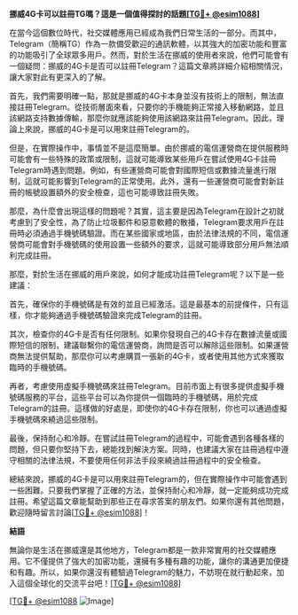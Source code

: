 **挪威4G卡可以註冊TG嗎？這是一個值得探討的話題[[TG💪+ @esim1088](https://t.me/s/esim1088)]**

在當今這個數位時代，社交媒體應用已經成為我們日常生活的一部分。而其中，Telegram（簡稱TG）作為一款備受歡迎的通訊軟體，以其強大的加密功能和豐富的功能吸引了全球眾多用戶。然而，對於生活在挪威的使用者來說，他們可能會有一個疑問：挪威的4G卡是否可以註冊Telegram？這篇文章將詳細介紹相關情況，讓大家對此有更深入的了解。

首先，我們需要明確一點，那就是挪威的4G卡本身並沒有技術上的限制，無法直接註冊Telegram。從技術層面來看，只要你的手機能夠正常接入移動網路，並且該網路支持數據傳輸，那麼你就應該能夠使用該網路來註冊Telegram。因此，理論上來說，挪威的4G卡是可以用來註冊Telegram的。

但是，在實際操作中，事情並不是這麼簡單。由於挪威的電信運營商在提供服務時可能會有一些特殊的政策或限制，這就可能導致某些用戶在嘗試使用4G卡註冊Telegram時遇到問題。例如，有些運營商可能會對國際短信或數據流量進行限制，這就可能影響到Telegram的正常使用。此外，還有一些運營商可能會對新註冊的帳號設置額外的安全檢查，這也可能導致註冊失敗。

那麼，為什麼會出現這樣的問題呢？其實，這主要是因為Telegram在設計之初就考慮到了安全性，為了防止垃圾郵件和惡意軟體的散播，Telegram要求用戶在註冊時必須通過手機號碼驗證。而在某些國家或地區，由於法律法規的不同，電信運營商可能會對手機號碼的使用設置一些額外的要求，這就可能導致部分用戶無法順利完成註冊。

那麼，對於生活在挪威的用戶來說，如何才能成功註冊Telegram呢？以下是一些建議：

首先，確保你的手機號碼是有效的並且已經激活。這是最基本的前提條件，只有這樣，你才能夠通過手機號碼驗證來完成Telegram的註冊。

其次，檢查你的4G卡是否有任何限制。如果你發現自己的4G卡存在數據流量或國際短信的限制，建議聯繫你的電信運營商，詢問是否可以解除這些限制。如果運營商無法提供幫助，那麼你可以考慮購買一張新的4G卡，或者使用其他方式來獲取臨時的手機號碼。

再者，考慮使用虛擬手機號碼來註冊Telegram。目前市面上有很多提供虛擬手機號碼服務的平台，這些平台可以為你提供一個臨時的手機號碼，用於完成Telegram的註冊。這樣做的好處是，即使你的4G卡存在限制，你也可以通過虛擬手機號碼來繞過這些限制。

最後，保持耐心和冷靜。在嘗試註冊Telegram的過程中，可能會遇到各種各樣的問題，但只要你堅持下去，總能找到解決方案。同時，也建議大家在註冊過程中遵守相關的法律法規，不要使用任何非法手段來繞過註冊過程中的安全檢查。

總結來說，挪威的4G卡是可以用來註冊Telegram的，但在實際操作中可能會遇到一些困難。只要我們掌握了正確的方法，並保持耐心和冷靜，就一定能夠成功完成註冊。希望這篇文章能幫助到那些正在尋求答案的朋友們。如果你還有其他問題，歡迎隨時留言討論[[TG💪+ @esim1088](https://t.me/s/esim1088)]！

**結語**

無論你是生活在挪威還是其他地方，Telegram都是一款非常實用的社交媒體應用。它不僅提供了強大的加密功能，還擁有多種有趣的功能，讓你的溝通更加便捷和有趣。所以，如果你還沒有體驗過Telegram的魅力，不妨現在就行動起來，加入這個全球化的交流平台吧！[[TG💪+ @esim1088](https://t.me/s/esim1088)] 

[[TG💪+ @esim1088](https://t.me/s/esim1088) ![Image](https://i.postimg.cc/4NQfJmqS/Snipaste-2025-05-13-00-14-12.png)]